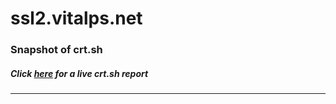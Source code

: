 # ssl2.vitalps.net
### Snapshot of crt.sh
##### Click [here](https://crt.sh/?q=178CF574EC71CDFB5A1B0D97B5E5050225A8C52809204FF816220D4D64393B75) for a live crt.sh report

---
